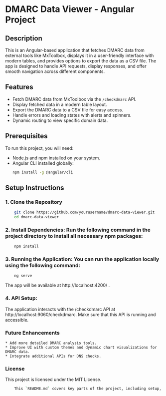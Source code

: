 # DMARC Data Viewer - Angular Project

## Description
This is an Angular-based application that fetches DMARC data from external tools like MxToolbox, displays it in a user-friendly interface with modern tables, and provides options to export the data as a CSV file. The app is designed to handle API requests, display responses, and offer smooth navigation across different components.

## Features
- Fetch DMARC data from MxToolbox via the `/checkdmarc` API.
- Display fetched data in a modern table layout.
- Export the DMARC data to a CSV file for easy access.
- Handle errors and loading states with alerts and spinners.
- Dynamic routing to view specific domain data.

## Prerequisites
To run this project, you will need:

- Node.js and npm installed on your system.
- Angular CLI installed globally:  
  ```bash
  npm install -g @angular/cli
  ```

## Setup Instructions
### 1. Clone the Repository
  ``` bash
      git clone https://github.com/yourusername/dmarc-data-viewer.git
      cd dmarc-data-viewer
  ```

### 2. Install Dependencies: Run the following command in the project directory to install all necessary npm packages:
  ``` bash
      npm install
  ```

### 3. Running the Application: You can run the application locally using the following command:
  ``` bash
      ng serve
  ```
  The app will be available at http://localhost:4200/ .

### 4. API Setup: 
The application interacts with the /checkdmarc API at http://localhost:9060/checkdmarc. Make sure that this API is running and accessible.


### Future Enhancements
    * Add more detailed DMARC analysis tools.
    * Improve UI with custom themes and dynamic chart visualizations for DMARC data.
    * Integrate additional APIs for DNS checks.

### License
This project is licensed under the MIT License.
  
  ``` bash
      This `README.md` covers key parts of the project, including setup, components, services, routing, and CSS. You can further customize it with additional sections like contributing, issues, etc., depending on the needs of your project.
  ```
